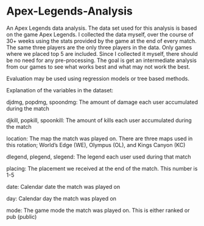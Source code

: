 # Apex-Legends-Analysis
An Apex Legends data analysis.
The data set used for this analysis is based on the game Apex Legends. I collected the data myself, over the course of 30+ weeks using the stats provided by the game at the end of every match. The same three players are the only three players in the data. Only games where we placed top 5 are included. Since I collected it myself, there should be no need for any pre-processing. The goal is get an intermediate analysis from our games to see what works best and what may not work the best.

Evaluation may be used using regression models or tree based methods. 

Explanation of the variables in the dataset:

djdmg, popdmg, spoondmg: The amount of damage each user accumulated during the match

djkill, popkill, spoonkill: The amount of kills each user accumulated during the match

location: The map the match was played on. There are three maps used in this rotation; World’s Edge (WE), Olympus (OL), and Kings Canyon (KC)

dlegend, plegend, slegend: The legend each user used during that match

placing: The placement we received at the end of the match. This number is 1-5

date: Calendar date the match was played on

day: Calendar day the match was played on

mode: The game mode the match was played on. This is either ranked or pub (public)
